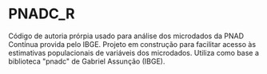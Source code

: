 # PNADC_R
Código de autoria prórpia usado para análise dos microdados da PNAD Contínua provida pelo IBGE. Projeto em construção para facilitar acesso às estimativas populacionais de variáveis dos microdados. Utiliza como base a biblioteca "pnadc" de Gabriel Assunção (IBGE).
